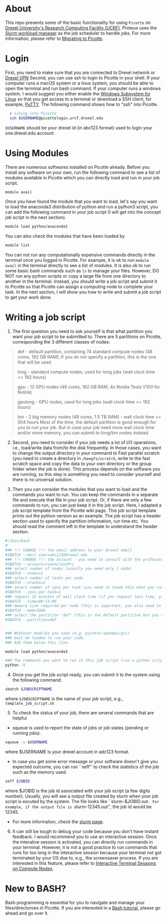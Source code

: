 # About 

This repo presents some of the basic functionality for using `Picotte` on [Drexel University's Research Computing Facility (UCRF)](http://www.drexel.edu/research/urcf/). Proteus uses the [Slurm workload manager](https://slurm.schedmd.com/overview.html) as the job scheduler to handle jobs. For more information, please refer to [Migrating to Picotte](https://proteusmaster.urcf.drexel.edu/urcfwiki/index.php/Migrating_to_Picotte). 

# Login
First, you need to make sure that you are connected to Drexel network or [Drexel VPN](https://drexel.edu/it/help/a-z/VPN/)
Second, you can use ssh to login to Picotte in your shell. If your computer runs a macOS system or a linux system, you should be able to open the terminal and run bash command. If your computer runs a windows system, I would suggest you either enable the [Windows Subsystem for Linux](https://docs.microsoft.com/en-us/windows/wsl/install-win10) so that you get access to a terminal or download a SSH client, for example, [PuTTY](https://www.putty.org/).
The following command shows how to "ssh" into Picotte.
```bash
  # sshing into Picotte
  ssh $USERNAME@picottelogin.urcf.drexel.edu
```
`$USERNAME` should be your drexel id (in abc123 format) used to login your one.drexel.edu account.

# Using Modules
There are numerous softwares installed on Picotte already. Before you install any software on your own, run the following command to see a list of modules available in Picotte which you can directly load and run in your job script.
```bash
module avail
```
Once you have found the module that you want to load, let's say you want to load the anaconda3 distribution of python and run a python3 script, you can add the following command in your job script (I will get into the concept job script in the next section).
```bash
module load python/anaconda3
```
You can also check the modules that have been loaded by
```bash
module list
```
You can not run any computationally expensive commands directly in the terminal once you logged in Picotte. For example, it is ok to run `module avail` in the terminal directly to see a list of modules. It is also ok to run some basic bash commands such as `ls` to manage your files. However, DO NOT run any python scripts or copy a large file from one directory to another in the terminal. Instead, you should write a job script and submit it to Picotte so that Picotte can assign a computing node to complete your task. In the next section, I will show you how to write and submit a job script to get your work done.

# Writing a job script
1. The first question you need to ask yourself is that what partition you want your job script to be submitted to. There are 5 partitions on Picotte, corresponding the 3 different classes of nodes:
> def - default partition, containing 74 standard compute nodes (48 cores, 192 GB RAM); if you do not specify a partition, this is the one that will be used
>
> long - standard compute nodes, used for long jobs (wall clock time <= 192 hours)
>
> gpu - 12 GPU nodes (48 cores, 192 GB RAM, 4x Nvidia Tesla V100 for Nvlink)
>
> gpulong - GPU nodes, used for long jobs (wall clock time <= 192 hours)
>
> bm - 2 big memory nodes (48 cores, 1.5 TB RAM) - wall clock time <= 504 hours
Most of the time, the default partition is good enough for you to run your job. But in case your job need more wall clock time and/or more memory, you can submit to long/bm nodes instead.

2. Second, you need to consider if your job needs a lot of I/O operations, i.e., load/write data from/to the disk frequently. In those cases, you want to change the output directory in your command to Fast parallel scratch (you need to create a directory in `/beegfs/scratch`, write to the fast scratch space and copy the data to your own directory or the group folder when the job is done). This process depends on the software you are running, so this step is something you need to consider yourself and there is no universal solution.

3. Then you can consider the modules that you want to load and the commands you want to run. You can keep the commands in a separate file and execute that file in your job script. Or, if there are only a few commands to run, you can just keep it in the job script. Here, I adapted a job script template from the Picotte wiki page. This job script template prints out the python version as an example. The job script has a header section used to specify the partition information, run time etc. You should read the comment left in the template to understand the header section.
```bash
#!/bin/bash
#
### !!! CHANGE !!! the email address to your drexel email
#SBATCH --mail-user=abc123@drexel.edu
### !!! CHANGE !!! the account - you need to consult with the professor
#SBATCH --account=rosenclassPrj
### select number of nodes (usually you need only 1 node)
#SBATCH --nodes=1
### select number of tasks per node
#SBATCH --ntasks=1
### select number of cpus per task (you need to tweak this when you run a multi-thread program)
#SBATCH --cpus-per-task=1
### request 15 minutes of wall clock time (if you request less time, you can wait for less time to get your job run by the system, you need to have a good esitmation of the run time though).
#SBATCH --time=00:15:00
### memory size required per node (this is important, you also need to estimate a upper bound)
#SBATCH --mem=10GB
### select the partition "def" (this is the default partition but you can change according to your application)
#SBATCH --partition=def


### Whatever modules you used (e.g. picotte-openmpi/gcc)
### must be loaded to run your code.
### Add them below this line.

module load python/anaconda3

### The commands you want to run in this job script (run a python script, run a certain software with inputs and outpus etc.).
python -V
```

4. Once you get the job script ready, you can submit it to the system using the following command:
```bash
sbatch $JOBSCRIPTNAME
```
where `$JOBSCRIPTNAME` is the name of your job script, e.g., `template_job_script.sh`


5. To check the status of your job, there are several commands that are helpful
* squeue is used to report the state of jobs or job states (pending or running jobs).
```bash
squeue -u $USERNAME
```
where $USERNAME is your drexel account in adc123 format.
* In case you get some error message or your software doesn't give you expected outcome, you can run ``seff'' to check the statistics of the job such as the memory used.
```bash
seff $JOBID
```
where $JOBID is the job id associated with your job script (a few digits number). Usually, you will see a output file created by slurm when your job script is excuted by the system. The file looks like ``slurm-$JOBID.out``. For example, if the output file is ``slurm-12345.out'', the job id would be 12345.
* For more information, check the [slurm page](https://proteusmaster.urcf.drexel.edu/urcfwiki/index.php/Slurm_Quick_Start_Guide#Overview). 

6. It can still be tough to debug your code because you don't have instant feedback. I would recommend you to use an interactive session. Once the interative session is activated, you can directly run commands in your terminal. However, it is not a good practice to run commands that runs for too long in the interactive session because your terminal not got terminated by your OS due to, e.g., the screensaver process. If you are interested in this feature, please refer to [Interactive Terminal Sessions on Compute Nodes](https://proteusmaster.urcf.drexel.edu/urcfwiki/index.php/Interactive_Terminal_Sessions_on_Compute_Nodes).

# New to BASH?
Bash programming is essential for you to navigate and manage your files/directoroes in Picotte. If you are interested in a [Bash tutorial](https://nbviewer.jupyter.org/github/gditzler/bio-course-materials/blob/master/notebooks/Bash-Tutorial.ipynb), please go ahead and go over it.


